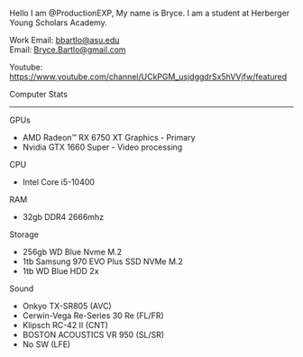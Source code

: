 Hello I am @ProductionEXP, My name is Bryce. I am a student at Herberger Young Scholars Academy.
  
Work Email:       bbartlo@asu.edu       
Email:            Bryce.Bartlo@gmail.com

  
Youtube:          https://www.youtube.com/channel/UCkPGM_usjdggdrSx5hVVjfw/featured

Computer Stats
________________________________________________
  GPUs
 -    AMD Radeon™ RX 6750 XT Graphics - Primary 
 -    Nvidia GTX 1660 Super - Video processing 

  CPU
 -   Intel Core i5-10400

  RAM
 -   32gb DDR4 2666mhz
 
  Storage
 -   256gb WD Blue Nvme M.2
 -   1tb Samsung 970 EVO Plus SSD NVMe M.2
 -   1tb WD Blue HDD 2x

  Sound
 -   Onkyo TX-SR805 (AVC)
 -   Cerwin-Vega Re-Series 30 Re (FL/FR)
 -   Klipsch RC-42 II (CNT)
 -   BOSTON ACOUSTICS VR 950 (SL/SR)
 -   No SW (LFE)
